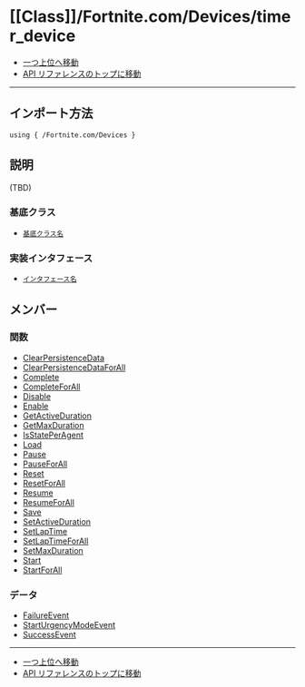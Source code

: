 # [[Class]]/Fortnite.com/Devices/timer_device

- [一つ上位へ移動](../main.md)
- [API リファレンスのトップに移動](../../../main.md)

---

## インポート方法

```verse
using { /Fortnite.com/Devices }
```

## 説明

(TBD)

### 基底クラス

- [`基底クラス名`]()

### 実装インタフェース

- [`インタフェース名`]()

## メンバー

### 関数

- [ClearPersistenceData](./F_ClearPersistenceData/main.md)
- [ClearPersistenceDataForAll](./F_ClearPersistenceDataForAll/main.md)
- [Complete](./F_Complete/main.md)
- [CompleteForAll](./F_CompleteForAll/main.md)
- [Disable](./F_Disable/main.md)
- [Enable](./F_Enable/main.md)
- [GetActiveDuration](./F_GetActiveDuration/main.md)
- [GetMaxDuration](./F_GetMaxDuration/main.md)
- [IsStatePerAgent](./F_IsStatePerAgent/main.md)
- [Load](./F_Load/main.md)
- [Pause](./F_Pause/main.md)
- [PauseForAll](./F_PauseForAll/main.md)
- [Reset](./F_Reset/main.md)
- [ResetForAll](./F_ResetForAll/main.md)
- [Resume](./F_Resume/main.md)
- [ResumeForAll](./F_ResumeForAll/main.md)
- [Save](./F_Save/main.md)
- [SetActiveDuration](./F_SetActiveDuration/main.md)
- [SetLapTime](./F_SetLapTime/main.md)
- [SetLapTimeForAll](./F_SetLapTimeForAll/main.md)
- [SetMaxDuration](./F_SetMaxDuration/main.md)
- [Start](./F_Start/main.md)
- [StartForAll](./F_StartForAll/main.md)

### データ

- [FailureEvent](./D_FailureEvent/main.md)
- [StartUrgencyModeEvent](./D_StartUrgencyModeEvent/main.md)
- [SuccessEvent](./D_SuccessEvent/main.md)

---

- [一つ上位へ移動](../main.md)
- [API リファレンスのトップに移動](../../../main.md)
